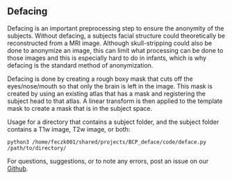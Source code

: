 ## Defacing

Defacing is an important preprocessing step to ensure the anonymity of the subjects. Without defacing, a subjects facial structure could theoretically be reconstructed from a MRI image. Although skull-stripping could also be done to anonymize an image, this can limit what processing can be done to those images and this is especially hard to do in infants, which is why defacing is the standard method of anonymization. 

Defacing is done by creating a rough boxy mask that cuts off the eyes/nose/mouth so that only the brain is left in the image. This mask is created by using an existing atlas that has a mask and registering the subject head to that atlas. A linear transform is then applied to the template mask to create a mask that is in the subject space. 

Usage for a directory that contains a subject folder, and the subject folder contains a T1w image, T2w image, or both:

`python3 /home/feczk001/shared/projects/BCP_deface/code/deface.py /path/to/directory/`

For questions, suggestions, or to note any errors, post an issue on our [Github](https://github.com/DCAN-Labs/cdni-brain/issues).